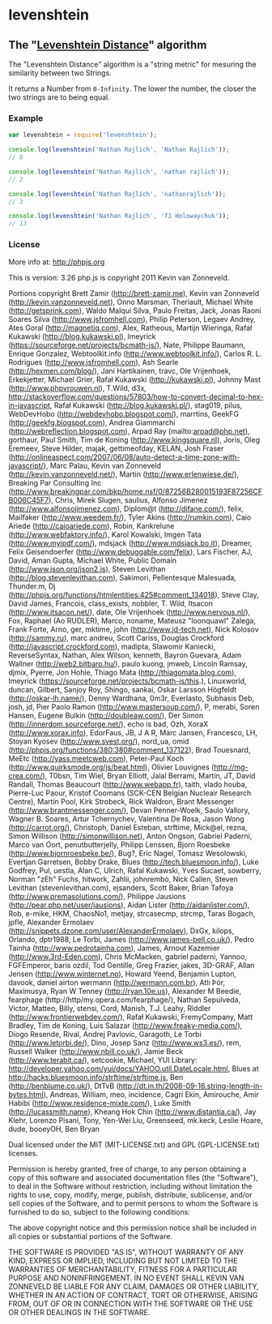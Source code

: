 
# levenshtein
## The "[Levenshtein Distance][wiki]" algorithm

The "Levenshtein Distance" algorithm is a "string metric" for mesuring the
similarity between two Strings.

It returns a Number from `0-Infinity`. The lower the number, the closer the two
strings are to being equal.

### Example

``` js
var levenshtein = require('levenshtein');

console.log(levenshtein('Nathan Rajlich', 'Nathan Rajlich'));
// 0

console.log(levenshtein('Nathan Rajlich', 'nathan rajlich'));
// 2

console.log(levenshtein('Nathan Rajlich', 'nathanrajlich'));
// 3

console.log(levenshtein('Nathan Rajlich', 'TJ Holowaychuk'));
// 13
```

### License

More info at: http://phpjs.org

This is version: 3.26
php.js is copyright 2011 Kevin van Zonneveld.

Portions copyright Brett Zamir (http://brett-zamir.me), Kevin van Zonneveld
(http://kevin.vanzonneveld.net), Onno Marsman, Theriault, Michael White
(http://getsprink.com), Waldo Malqui Silva, Paulo Freitas, Jack, Jonas
Raoni Soares Silva (http://www.jsfromhell.com), Philip Peterson, Legaev
Andrey, Ates Goral (http://magnetiq.com), Alex, Ratheous, Martijn Wieringa,
Rafał Kukawski (http://blog.kukawski.pl), lmeyrick
(https://sourceforge.net/projects/bcmath-js/), Nate, Philippe Baumann,
Enrique Gonzalez, Webtoolkit.info (http://www.webtoolkit.info/), Carlos R.
L. Rodrigues (http://www.jsfromhell.com), Ash Searle
(http://hexmen.com/blog/), Jani Hartikainen, travc, Ole Vrijenhoek,
Erkekjetter, Michael Grier, Rafał Kukawski (http://kukawski.pl), Johnny
Mast (http://www.phpvrouwen.nl), T.Wild, d3x,
http://stackoverflow.com/questions/57803/how-to-convert-decimal-to-hex-in-javascript,
Rafał Kukawski (http://blog.kukawski.pl/), stag019, pilus, WebDevHobo
(http://webdevhobo.blogspot.com/), marrtins, GeekFG
(http://geekfg.blogspot.com), Andrea Giammarchi
(http://webreflection.blogspot.com), Arpad Ray (mailto:arpad@php.net),
gorthaur, Paul Smith, Tim de Koning (http://www.kingsquare.nl), Joris, Oleg
Eremeev, Steve Hilder, majak, gettimeofday, KELAN, Josh Fraser
(http://onlineaspect.com/2007/06/08/auto-detect-a-time-zone-with-javascript/),
Marc Palau, Kevin van Zonneveld (http://kevin.vanzonneveld.net/), Martin
(http://www.erlenwiese.de/), Breaking Par Consulting Inc
(http://www.breakingpar.com/bkp/home.nsf/0/87256B280015193F87256CFB006C45F7),
Chris, Mirek Slugen, saulius, Alfonso Jimenez
(http://www.alfonsojimenez.com), Diplom@t (http://difane.com/), felix,
Mailfaker (http://www.weedem.fr/), Tyler Akins (http://rumkin.com), Caio
Ariede (http://caioariede.com), Robin, Kankrelune
(http://www.webfaktory.info/), Karol Kowalski, Imgen Tata
(http://www.myipdf.com/), mdsjack (http://www.mdsjack.bo.it), Dreamer,
Felix Geisendoerfer (http://www.debuggable.com/felix), Lars Fischer, AJ,
David, Aman Gupta, Michael White, Public Domain
(http://www.json.org/json2.js), Steven Levithan
(http://blog.stevenlevithan.com), Sakimori, Pellentesque Malesuada,
Thunder.m, Dj (http://phpjs.org/functions/htmlentities:425#comment_134018),
Steve Clay, David James, Francois, class_exists, nobbler, T. Wild, Itsacon
(http://www.itsacon.net/), date, Ole Vrijenhoek (http://www.nervous.nl/),
Fox, Raphael (Ao RUDLER), Marco, noname, Mateusz "loonquawl" Zalega, Frank
Forte, Arno, ger, mktime, john (http://www.jd-tech.net), Nick Kolosov
(http://sammy.ru), marc andreu, Scott Cariss, Douglas Crockford
(http://javascript.crockford.com), madipta, Slawomir Kaniecki,
ReverseSyntax, Nathan, Alex Wilson, kenneth, Bayron Guevara, Adam Wallner
(http://web2.bitbaro.hu/), paulo kuong, jmweb, Lincoln Ramsay, djmix,
Pyerre, Jon Hohle, Thiago Mata (http://thiagomata.blog.com), lmeyrick
(https://sourceforge.net/projects/bcmath-js/this.), Linuxworld, duncan,
Gilbert, Sanjoy Roy, Shingo, sankai, Oskar Larsson Högfeldt
(http://oskar-lh.name/), Denny Wardhana, 0m3r, Everlasto, Subhasis Deb,
josh, jd, Pier Paolo Ramon (http://www.mastersoup.com/), P, merabi, Soren
Hansen, Eugene Bulkin (http://doubleaw.com/), Der Simon
(http://innerdom.sourceforge.net/), echo is bad, Ozh, XoraX
(http://www.xorax.info), EdorFaus, JB, J A R, Marc Jansen, Francesco, LH,
Stoyan Kyosev (http://www.svest.org/), nord_ua, omid
(http://phpjs.org/functions/380:380#comment_137122), Brad Touesnard, MeEtc
(http://yass.meetcweb.com), Peter-Paul Koch
(http://www.quirksmode.org/js/beat.html), Olivier Louvignes
(http://mg-crea.com/), T0bsn, Tim Wiel, Bryan Elliott, Jalal Berrami,
Martin, JT, David Randall, Thomas Beaucourt (http://www.webapp.fr), taith,
vlado houba, Pierre-Luc Paour, Kristof Coomans (SCK-CEN Belgian Nucleair
Research Centre), Martin Pool, Kirk Strobeck, Rick Waldron, Brant Messenger
(http://www.brantmessenger.com/), Devan Penner-Woelk, Saulo Vallory, Wagner
B. Soares, Artur Tchernychev, Valentina De Rosa, Jason Wong
(http://carrot.org/), Christoph, Daniel Esteban, strftime, Mick@el, rezna,
Simon Willison (http://simonwillison.net), Anton Ongson, Gabriel Paderni,
Marco van Oort, penutbutterjelly, Philipp Lenssen, Bjorn Roesbeke
(http://www.bjornroesbeke.be/), Bug?, Eric Nagel, Tomasz Wesolowski,
Evertjan Garretsen, Bobby Drake, Blues (http://tech.bluesmoon.info/), Luke
Godfrey, Pul, uestla, Alan C, Ulrich, Rafal Kukawski, Yves Sucaet,
sowberry, Norman "zEh" Fuchs, hitwork, Zahlii, johnrembo, Nick Callen,
Steven Levithan (stevenlevithan.com), ejsanders, Scott Baker, Brian Tafoya
(http://www.premasolutions.com/), Philippe Jausions
(http://pear.php.net/user/jausions), Aidan Lister
(http://aidanlister.com/), Rob, e-mike, HKM, ChaosNo1, metjay, strcasecmp,
strcmp, Taras Bogach, jpfle, Alexander Ermolaev
(http://snippets.dzone.com/user/AlexanderErmolaev), DxGx, kilops, Orlando,
dptr1988, Le Torbi, James (http://www.james-bell.co.uk/), Pedro Tainha
(http://www.pedrotainha.com), James, Arnout Kazemier
(http://www.3rd-Eden.com), Chris McMacken, gabriel paderni, Yannoo,
FGFEmperor, baris ozdil, Tod Gentille, Greg Frazier, jakes, 3D-GRAF, Allan
Jensen (http://www.winternet.no), Howard Yeend, Benjamin Lupton, davook,
daniel airton wermann (http://wermann.com.br), Atli Þór, Maximusya, Ryan
W Tenney (http://ryan.10e.us), Alexander M Beedie, fearphage
(http://http/my.opera.com/fearphage/), Nathan Sepulveda, Victor, Matteo,
Billy, stensi, Cord, Manish, T.J. Leahy, Riddler
(http://www.frontierwebdev.com/), Rafał Kukawski, FremyCompany, Matt
Bradley, Tim de Koning, Luis Salazar (http://www.freaky-media.com/), Diogo
Resende, Rival, Andrej Pavlovic, Garagoth, Le Torbi
(http://www.letorbi.de/), Dino, Josep Sanz (http://www.ws3.es/), rem,
Russell Walker (http://www.nbill.co.uk/), Jamie Beck
(http://www.terabit.ca/), setcookie, Michael, YUI Library:
http://developer.yahoo.com/yui/docs/YAHOO.util.DateLocale.html, Blues at
http://hacks.bluesmoon.info/strftime/strftime.js, Ben
(http://benblume.co.uk/), DtTvB
(http://dt.in.th/2008-09-16.string-length-in-bytes.html), Andreas, William,
meo, incidence, Cagri Ekin, Amirouche, Amir Habibi
(http://www.residence-mixte.com/), Luke Smith (http://lucassmith.name),
Kheang Hok Chin (http://www.distantia.ca/), Jay Klehr, Lorenzo Pisani,
Tony, Yen-Wei Liu, Greenseed, mk.keck, Leslie Hoare, dude, booeyOH, Ben
Bryan

Dual licensed under the MIT (MIT-LICENSE.txt)
and GPL (GPL-LICENSE.txt) licenses.

Permission is hereby granted, free of charge, to any person obtaining a
copy of this software and associated documentation files (the
"Software"), to deal in the Software without restriction, including
without limitation the rights to use, copy, modify, merge, publish,
distribute, sublicense, and/or sell copies of the Software, and to
permit persons to whom the Software is furnished to do so, subject to
the following conditions:

The above copyright notice and this permission notice shall be included
in all copies or substantial portions of the Software.

THE SOFTWARE IS PROVIDED "AS IS", WITHOUT WARRANTY OF ANY KIND, EXPRESS
OR IMPLIED, INCLUDING BUT NOT LIMITED TO THE WARRANTIES OF
MERCHANTABILITY, FITNESS FOR A PARTICULAR PURPOSE AND NONINFRINGEMENT.
IN NO EVENT SHALL KEVIN VAN ZONNEVELD BE LIABLE FOR ANY CLAIM, DAMAGES
OR OTHER LIABILITY, WHETHER IN AN ACTION OF CONTRACT, TORT OR OTHERWISE,
ARISING FROM, OUT OF OR IN CONNECTION WITH THE SOFTWARE OR THE USE OR
OTHER DEALINGS IN THE SOFTWARE.


[wiki]: http://wikipedia.org/wiki/Levenshtein_distance
